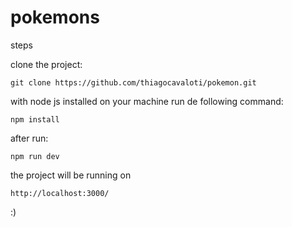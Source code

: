 # pokemons

steps

clone the project:

`git clone https://github.com/thiagocavaloti/pokemon.git`

with node js installed on your machine run de following command:

`npm install`

after run:

`npm run dev`

the project will be running on 

`http://localhost:3000/`

:)
